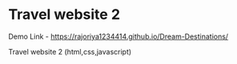 # Travel website 2

Demo Link - https://rajoriya1234414.github.io/Dream-Destinations/

 Travel website 2 (html,css,javascript)
